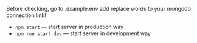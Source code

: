 Before checking, go to .example.env add replace words to your mongodb connection link!

- `npm start` &mdash; start server in production way
- `npm run start:dev` &mdash; start server in development way
